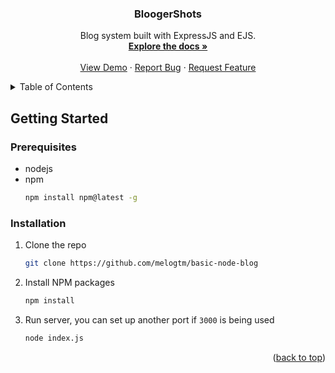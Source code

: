 <h3 align="center">BloogerShots</h3>

  <p align="center">
    Blog system built with ExpressJS and EJS.
    <br />
    <a href="https://github.com/melogtm/basic-node-blog"><strong>Explore the docs »</strong></a>
    <br />
    <br />
    <a href="https://github.com/melogtm/basic-node-blog">View Demo</a>
    ·
    <a href="https://github.com/melogtm/basic-node-blog/issues">Report Bug</a>
    ·
    <a href="https://github.com/melogtm/basic-node-blog/issues">Request Feature</a>
  </p>
</div>

<details>
  <summary>Table of Contents</summary>
  <ol>
    <li>
      <a href="#getting-started">Getting Started</a>
      <ul>
        <li><a href="#prerequisites">Prerequisites</a></li>
        <li><a href="#installation">Installation</a></li>
      </ul>
    </li>
  </ol>
</details>


<!-- GETTING STARTED -->
## Getting Started

### Prerequisites
* nodejs
* npm
  ```sh
  npm install npm@latest -g
  ```

### Installation

1. Clone the repo
   ```sh
   git clone https://github.com/melogtm/basic-node-blog
   ```
2. Install NPM packages
   ```sh
   npm install
   ```
3. Run server, you can set up another port if ```3000``` is being used
   ```sh
   node index.js
   ```

<p align="right">(<a href="#readme-top">back to top</a>)</p>
